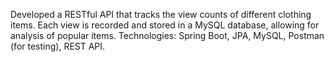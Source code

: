 Developed a RESTful API that tracks the view counts of different clothing items. Each view is recorded and stored in a MySQL database, allowing for analysis of popular items.
Technologies: Spring Boot, JPA, MySQL, Postman (for testing), REST API.

